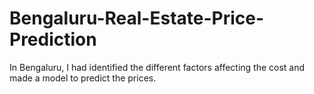 # Bengaluru-Real-Estate-Price-Prediction
In Bengaluru, I had identified the different factors affecting the cost and made a model to predict the prices.
